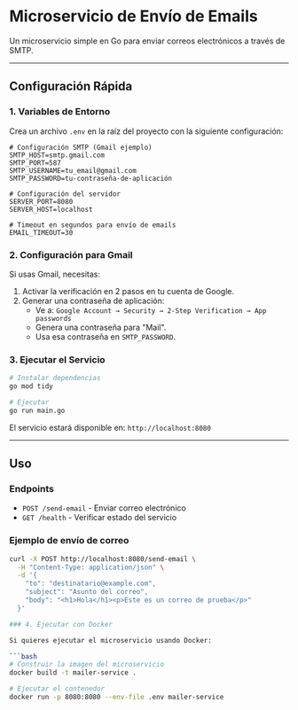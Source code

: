 # Microservicio de Envío de Emails

Un microservicio simple en Go para enviar correos electrónicos a través de SMTP.

---

## Configuración Rápida

### 1. Variables de Entorno

Crea un archivo `.env` en la raíz del proyecto con la siguiente configuración:

```env
# Configuración SMTP (Gmail ejemplo)
SMTP_HOST=smtp.gmail.com
SMTP_PORT=587
SMTP_USERNAME=tu_email@gmail.com
SMTP_PASSWORD=tu-contraseña-de-aplicación

# Configuración del servidor
SERVER_PORT=8080
SERVER_HOST=localhost

# Timeout en segundos para envío de emails
EMAIL_TIMEOUT=30
```

### 2. Configuración para Gmail

Si usas Gmail, necesitas:

1. Activar la verificación en 2 pasos en tu cuenta de Google.
2. Generar una contraseña de aplicación:
   - Ve a: `Google Account → Security → 2-Step Verification → App passwords`
   - Genera una contraseña para "Mail".
   - Usa esa contraseña en `SMTP_PASSWORD`.

### 3. Ejecutar el Servicio

```bash
# Instalar dependencias
go mod tidy

# Ejecutar
go run main.go
```

El servicio estará disponible en: `http://localhost:8080`

---

## Uso

### Endpoints

- `POST /send-email` - Enviar correo electrónico  
- `GET /health` - Verificar estado del servicio  

### Ejemplo de envío de correo

```bash
curl -X POST http://localhost:8080/send-email \
  -H "Content-Type: application/json" \
  -d '{
    "to": "destinatario@example.com",
    "subject": "Asunto del correo",
    "body": "<h1>Hola</h1><p>Este es un correo de prueba</p>"
  }'

### 4. Ejecutar con Docker

Si quieres ejecutar el microservicio usando Docker:

```bash
# Construir la imagen del microservicio
docker build -t mailer-service .

# Ejecutar el contenedor
docker run -p 8080:8080 --env-file .env mailer-service
```
